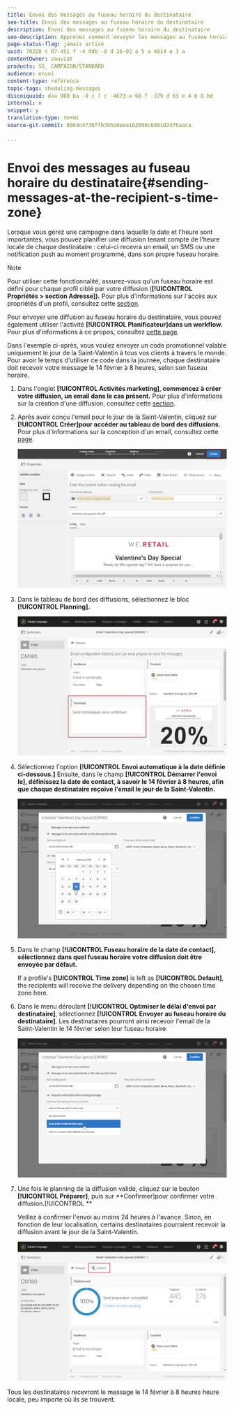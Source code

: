 ```yaml
---
title: Envoi des messages au fuseau horaire du destinataire
seo-title: Envoi des messages au fuseau horaire du destinataire
description: Envoi des messages au fuseau horaire du destinataire
seo-description: Apprenez comment envoyer les messages au fuseau horaire du destinataire.
page-status-flag: jamais activé
uuid: 70228 c 07-451 f -4 ddb -8 d 26-92 a 5 a 4814 e 3 a
contentOwner: sauviat
products: SG_ CAMPAIGN/STANDARD
audience: envoi
content-type: référence
topic-tags: sheduling-messages
discoiquuid: daa 980 ba -8 c 7 c -4673-a 68 f -379 d 63 e 4 b 8 bd
internal: n
snippet: y
translation-type: tm+mt
source-git-commit: 806dc4736ffb395a0eea102090c688102478aaca

---
```



# Envoi des messages au fuseau horaire du destinataire{#sending-messages-at-the-recipient-s-time-zone}

Lorsque vous gérez une campagne dans laquelle la date et l'heure sont importantes, vous pouvez planifier une diffusion tenant compte de l'heure locale de chaque destinataire : celui-ci recevra un email, un SMS ou une notification push au moment programmé, dans son propre fuseau horaire.

>[!NOTE]
>
>Pour utiliser cette fonctionnalité, assurez-vous qu'un fuseau horaire est défini pour chaque profil ciblé par votre diffusion (**[!UICONTROL Propriétés &gt; section Adresse]).** Pour plus d'informations sur l'accès aux propriétés d'un profil, consultez cette [section](../../audiences/using/editing-profiles.md).

Pour envoyer une diffusion au fuseau horaire du destinataire, vous pouvez également utiliser l'activité **[!UICONTROL Planificateur]dans un workflow.** Pour plus d'informations à ce propos, consultez [cette page](../../automating/using/scheduler.md).

Dans l'exemple ci-après, vous voulez envoyer un code promotionnel valable uniquement le jour de la Saint-Valentin à tous vos clients à travers le monde. Pour avoir le temps d'utiliser ce code dans la journée, chaque destinataire doit recevoir votre message le 14 février à 8 heures, selon son fuseau horaire.

1. Dans l'onglet **[!UICONTROL Activités marketing], commencez à créer votre diffusion, un email dans le cas présent.** Pour plus d'informations sur la création d'une diffusion, consultez cette [section](../../channels/using/creating-an-email.md).
1. Après avoir conçu l'email pour le jour de la Saint-Valentin, cliquez sur **[!UICONTROL Créer]pour accéder au tableau de bord des diffusions.** Pour plus d'informations sur la conception d'un email, consultez cette [page](../../designing/using/example--email-personalization.md).

   ![](assets/send-time_opt_valentine_1.png)

1. Dans le tableau de bord des diffusions, sélectionnez le bloc **[!UICONTROL Planning].**

   ![](assets/send-time_opt_valentine_2.png)

1. Sélectionnez l'option **[!UICONTROL Envoi automatique à la date définie ci-dessous.]** Ensuite, dans le champ **[!UICONTROL Démarrer l'envoi le], définissez la date de contact, à savoir le 14 février à 8 heures, afin que chaque destinataire reçoive l'email le jour de la Saint-Valentin.**

   ![](assets/send-time_opt_valentine.png)

1. Dans le champ **[!UICONTROL Fuseau horaire de la date de contact], sélectionnez dans quel fuseau horaire votre diffusion doit être envoyée par défaut.**

   If a profile's **[!UICONTROL Time zone]** is left as **[!UICONTROL Default]**, the recipients will receive the delivery depending on the chosen time zone here.

1. Dans le menu déroulant **[!UICONTROL Optimiser le délai d'envoi par destinataire]**, sélectionnez **[!UICONTROL Envoyer au fuseau horaire du destinataire]**. Les destinataires pourront ainsi recevoir l'email de la Saint-Valentin le 14 février selon leur fuseau horaire.

   ![](assets/send-time_opt_valentine_3.png)

1. Une fois le planning de la diffusion validé, cliquez sur le bouton **[!UICONTROL Préparer]**, puis sur **Confirmer]pour confirmer votre diffusion.[!UICONTROL **

   Veillez à confirmer l'envoi au moins 24 heures à l'avance. Sinon, en fonction de leur localisation, certains destinataires pourraient recevoir la diffusion avant le jour de la Saint-Valentin.

   ![](assets/send-time_opt_valentine_4.png)

Tous les destinataires recevront le message le 14 février à 8 heures heure locale, peu importe où ils se trouvent.
